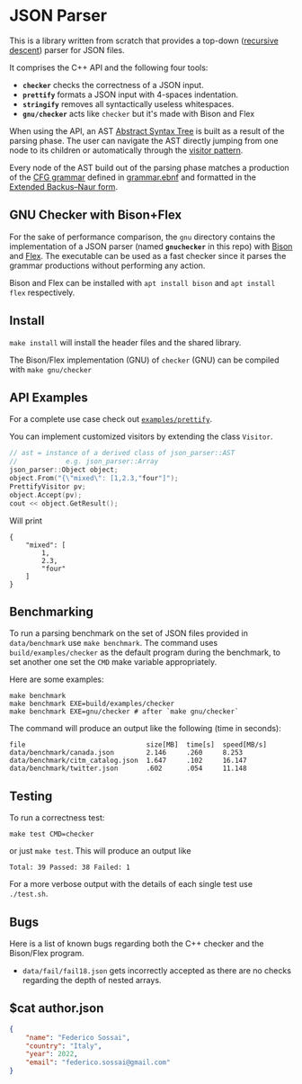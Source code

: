 # JSON Parser

This is a library written from scratch that provides a top-down ([recursive descent](https://en.wikipedia.org/wiki/Recursive_descent_parser)) parser for JSON files.

It comprises the C++ API and the following four tools:
- **`checker`** checks the correctness of a JSON input.
- **`prettify`** formats a JSON input with 4-spaces indentation.
- **`stringify`** removes all syntactically useless whitespaces.
- **`gnu/checker`** acts like `checker` but it's made with Bison and Flex

When using the API, an AST [Abstract Syntax Tree](https://en.wikipedia.org/wiki/Abstract_syntax_tree) is built as a result of the parsing phase.
The user can navigate the AST directly jumping from one node to its children or
automatically through the [visitor pattern](https://en.wikipedia.org/wiki/Visitor_pattern).

Every node of the AST build out of the parsing phase matches a production of the [CFG grammar](https://en.wikipedia.org/wiki/Context-free_grammar) defined in [grammar.ebnf](grammar.ebnf) 
and formatted in the [Extended Backus–Naur form](https://en.wikipedia.org/wiki/Extended_Backus%E2%80%93Naur_form).


## GNU Checker with Bison+Flex

For the sake of performance comparison, the `gnu` directory contains the implementation
of a JSON parser (named **`gnuchecker`** in this repo) with [Bison](https://www.gnu.org/software/bison/) and [Flex](https://github.com/westes/flex).
The executable can be used as a fast checker since it parses the grammar productions
without performing any action.

Bison and Flex can be installed with `apt install bison` and `apt install flex` respectively.

## Install

`make install`
will install the header files and the shared library.

The Bison/Flex implementation (GNU) of `checker` (GNU) can be compiled with `make gnu/checker`

## API Examples

For a complete use case check out [`examples/prettify`](examples/prettify.cpp).

You can implement customized visitors by extending the class `Visitor`.

```c++
// ast = instance of a derived class of json_parser::AST
//            e.g. json_parser::Array
json_parser::Object object;
object.From("{\"mixed\": [1,2.3,"four"]");
PrettifyVisitor pv;
object.Accept(pv);
cout << object.GetResult();
```
Will print
```
{
    "mixed": [
        1,
        2.3,
        "four"
    ]
}
```

## Benchmarking

To run a parsing benchmark on the set of JSON files provided in `data/benchmark` use `make benchmark`.
The command uses `build/examples/checker` as the default program during the benchmark,
to set another one set the `CMD` make variable appropriately.

Here are some examples:
```
make benchmark
make benchmark EXE=build/examples/checker
make benchmark EXE=gnu/checker # after `make gnu/checker`
```

The command will produce an output like the following (time in seconds):
```
file                              size[MB]  time[s]  speed[MB/s]
data/benchmark/canada.json        2.146     .260     8.253
data/benchmark/citm_catalog.json  1.647     .102     16.147
data/benchmark/twitter.json       .602      .054     11.148
```

## Testing

To run a correctness test:
```
make test CMD=checker
```
or just `make test`.
This will produce an output like 
```
Total: 39 Passed: 38 Failed: 1
```

For a more verbose output with the details of each single test use `./test.sh`.

## Bugs

Here is a list of known bugs regarding both the C++ checker and the Bison/Flex program.
- `data/fail/fail18.json` gets incorrectly accepted as there are no checks regarding the depth
of nested arrays.

## $cat author.json

```json
{
    "name": "Federico Sossai",
    "country": "Italy",
    "year": 2022,
    "email": "federico.sossai@gmail.com"
}
```
